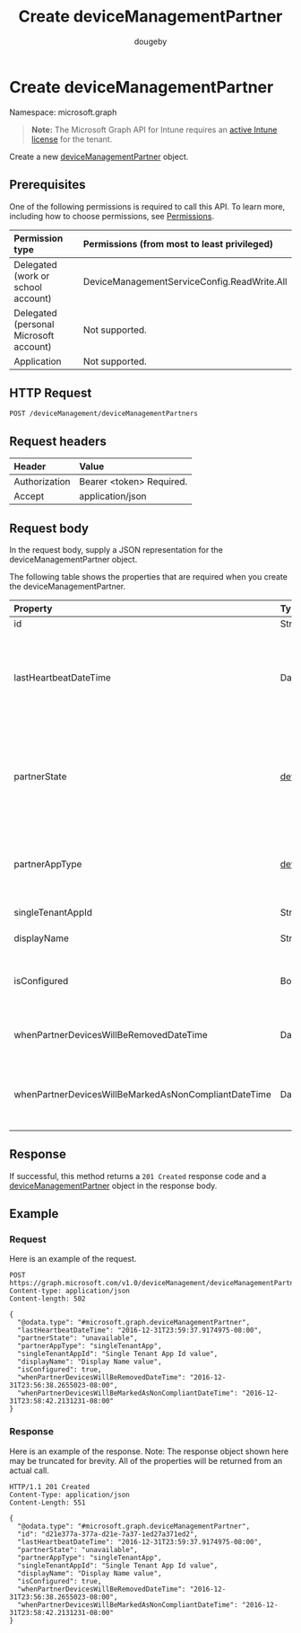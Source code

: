 ﻿---
title: "Create deviceManagementPartner"
description: "Create a new deviceManagementPartner object."
author: "dougeby"
localization_priority: Normal
ms.prod: "intune"
doc_type: apiPageType
---

# Create deviceManagementPartner

Namespace: microsoft.graph

> **Note:** The Microsoft Graph API for Intune requires an [active Intune license](https://go.microsoft.com/fwlink/?linkid=839381) for the tenant.

Create a new [deviceManagementPartner](../resources/intune-onboarding-devicemanagementpartner.md) object.

## Prerequisites

One of the following permissions is required to call this API. To learn more, including how to choose permissions, see [Permissions](/graph/permissions-reference).

| Permission type                        | Permissions (from most to least privileged) |
| :------------------------------------- | :------------------------------------------ |
| Delegated (work or school account)     | DeviceManagementServiceConfig.ReadWrite.All |
| Delegated (personal Microsoft account) | Not supported.                              |
| Application                            | Not supported.                              |

## HTTP Request

<!-- {
  "blockType": "ignored"
}
-->

```http
POST /deviceManagement/deviceManagementPartners
```

## Request headers

| Header        | Value                          |
| :------------ | :----------------------------- |
| Authorization | Bearer &lt;token&gt; Required. |
| Accept        | application/json               |

## Request body

In the request body, supply a JSON representation for the deviceManagementPartner object.

The following table shows the properties that are required when you create the deviceManagementPartner.

| Property                                             | Type                                                                                                       | Description                                                                                                                       |
| :--------------------------------------------------- | :--------------------------------------------------------------------------------------------------------- | :-------------------------------------------------------------------------------------------------------------------------------- |
| id                                                   | String                                                                                                     | Id of the entity                                                                                                                  |
| lastHeartbeatDateTime                                | DateTimeOffset                                                                                             | Timestamp of last heartbeat after admin enabled option Connect to Device management Partner                                       |
| partnerState                                         | [deviceManagementPartnerTenantState](../resources/intune-onboarding-devicemanagementpartnertenantstate.md) | Partner state of this tenant. Possible values are: `unknown`, `unavailable`, `enabled`, `terminated`, `rejected`, `unresponsive`. |
| partnerAppType                                       | [deviceManagementPartnerAppType](../resources/intune-onboarding-devicemanagementpartnerapptype.md)         | Partner App type. Possible values are: `unknown`, `singleTenantApp`, `multiTenantApp`.                                            |
| singleTenantAppId                                    | String                                                                                                     | Partner Single tenant App id                                                                                                      |
| displayName                                          | String                                                                                                     | Partner display name                                                                                                              |
| isConfigured                                         | Boolean                                                                                                    | Whether device management partner is configured or not                                                                            |
| whenPartnerDevicesWillBeRemovedDateTime              | DateTimeOffset                                                                                             | DateTime in UTC when PartnerDevices will be removed                                                                               |
| whenPartnerDevicesWillBeMarkedAsNonCompliantDateTime | DateTimeOffset                                                                                             | DateTime in UTC when PartnerDevices will be marked as NonCompliant                                                                |

## Response

If successful, this method returns a `201 Created` response code and a [deviceManagementPartner](../resources/intune-onboarding-devicemanagementpartner.md) object in the response body.

## Example

### Request

Here is an example of the request.

```http
POST https://graph.microsoft.com/v1.0/deviceManagement/deviceManagementPartners
Content-type: application/json
Content-length: 502

{
  "@odata.type": "#microsoft.graph.deviceManagementPartner",
  "lastHeartbeatDateTime": "2016-12-31T23:59:37.9174975-08:00",
  "partnerState": "unavailable",
  "partnerAppType": "singleTenantApp",
  "singleTenantAppId": "Single Tenant App Id value",
  "displayName": "Display Name value",
  "isConfigured": true,
  "whenPartnerDevicesWillBeRemovedDateTime": "2016-12-31T23:56:38.2655023-08:00",
  "whenPartnerDevicesWillBeMarkedAsNonCompliantDateTime": "2016-12-31T23:58:42.2131231-08:00"
}
```

### Response

Here is an example of the response. Note: The response object shown here may be truncated for brevity. All of the properties will be returned from an actual call.

```http
HTTP/1.1 201 Created
Content-Type: application/json
Content-Length: 551

{
  "@odata.type": "#microsoft.graph.deviceManagementPartner",
  "id": "d21e377a-377a-d21e-7a37-1ed27a371ed2",
  "lastHeartbeatDateTime": "2016-12-31T23:59:37.9174975-08:00",
  "partnerState": "unavailable",
  "partnerAppType": "singleTenantApp",
  "singleTenantAppId": "Single Tenant App Id value",
  "displayName": "Display Name value",
  "isConfigured": true,
  "whenPartnerDevicesWillBeRemovedDateTime": "2016-12-31T23:56:38.2655023-08:00",
  "whenPartnerDevicesWillBeMarkedAsNonCompliantDateTime": "2016-12-31T23:58:42.2131231-08:00"
}
```
